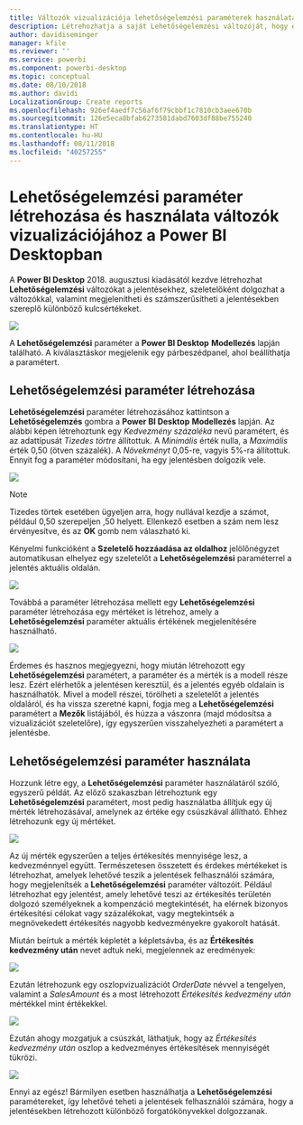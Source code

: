 ```yaml
---
title: Változók vizualizációja lehetőségelemzési paraméterek használatával a Power BI Desktopban
description: Létrehozhatja a saját Lehetőségelemzési változóját, hogy elképzelhesse és megjeleníthesse a változókat a Power BI-jelentésekben
author: davidiseminger
manager: kfile
ms.reviewer: ''
ms.service: powerbi
ms.component: powerbi-desktop
ms.topic: conceptual
ms.date: 08/10/2018
ms.author: davidi
LocalizationGroup: Create reports
ms.openlocfilehash: 926ef4aedf7c56af6f79cbbf1c7810cb3aee670b
ms.sourcegitcommit: 126e5eca8bfab6273581dabd7603df88be755240
ms.translationtype: HT
ms.contentlocale: hu-HU
ms.lasthandoff: 08/11/2018
ms.locfileid: "40257255"
---
```

# <a name="create-and-use-a-what-if-parameter-to-visualize-variables-in-power-bi-desktop"></a>Lehetőségelemzési paraméter létrehozása és használata változók vizualizációjához a Power BI Desktopban
A **Power BI Desktop** 2018. augusztusi kiadásától kezdve létrehozhat **Lehetőségelemzési** változókat a jelentésekhez, szeletelőként dolgozhat a változókkal, valamint megjelenítheti és számszerűsítheti a jelentésekben szereplő különböző kulcsértékeket.

![](media/desktop-what-if/what-if_01.png)

A **Lehetőségelemzési** paraméter a **Power BI Desktop** **Modellezés** lapján található. A kiválasztáskor megjelenik egy párbeszédpanel, ahol beállíthatja a paramétert.

## <a name="creating-a-what-if-parameter"></a>Lehetőségelemzési paraméter létrehozása
**Lehetőségelemzési** paraméter létrehozásához kattintson a **Lehetőségelemzés** gombra a **Power BI Desktop** **Modellezés** lapján. Az alábbi képen létrehoztunk egy *Kedvezmény százaléka* nevű paramétert, és az adattípusát *Tizedes törtre* állítottuk. A *Minimális* érték nulla, a *Maximális* érték 0,50 (ötven százalék). A *Növekményt* 0,05-re, vagyis 5%-ra állítottuk. Ennyit fog a paraméter módosítani, ha egy jelentésben dolgozik vele.

![](media/desktop-what-if/what-if_02.png)

> [!NOTE]
> Tizedes törtek esetében ügyeljen arra, hogy nullával kezdje a számot, például 0,50 szerepeljen ,50 helyett. Ellenkező esetben a szám nem lesz érvényesítve, és az **OK** gomb nem válaszható ki.
> 
> 

Kényelmi funkcióként a **Szeletelő hozzáadása az oldalhoz** jelölőnégyzet automatikusan elhelyez egy szeletelőt a **Lehetőségelemzési** paraméterrel a jelentés aktuális oldalán.

![](media/desktop-what-if/what-if_03.png)

Továbbá a paraméter létrehozása mellett egy **Lehetőségelemzési** paraméter létrehozása egy mértéket is létrehoz, amely a **Lehetőségelemzési** paraméter aktuális értékének megjelenítésére használható.

![](media/desktop-what-if/what-if_04.png)

Érdemes és hasznos megjegyezni, hogy miután létrehozott egy **Lehetőségelemzési** paramétert, a paraméter és a mérték is a modell része lesz. Ezért elérhetők a jelentésen keresztül, és a jelentés egyéb oldalain is használhatók. Mivel a modell részei, törölheti a szeletelőt a jelentés oldaláról, és ha vissza szeretné kapni, fogja meg a **Lehetőségelemzési** paramétert a **Mezők** listájából, és húzza a vászonra (majd módosítsa a vizualizációt szeletelőre), így egyszerűen visszahelyezheti a paramétert a jelentésbe.

## <a name="using-a-what-if-parameter"></a>Lehetőségelemzési paraméter használata
Hozzunk létre egy, a **Lehetőségelemzési** paraméter használatáról szóló, egyszerű példát. Az előző szakaszban létrehoztunk egy **Lehetőségelemzési** paramétert, most pedig használatba állítjuk egy új mérték létrehozásával, amelynek az értéke egy csúszkával állítható. Ehhez létrehozunk egy új mértéket.

![](media/desktop-what-if/what-if_05.png)

Az új mérték egyszerűen a teljes értékesítés mennyisége lesz, a kedvezménnyel együtt. Természetesen összetett és érdekes mértékeket is létrehozhat, amelyek lehetővé teszik a jelentések felhasználói számára, hogy megjelenítsék a **Lehetőségelemzési** paraméter változóit. Például létrehozhat egy jelentést, amely lehetővé teszi az értékesítés területén dolgozó személyeknek a kompenzáció megtekintését, ha elérnek bizonyos értékesítési célokat vagy százalékokat, vagy megtekintsék a megnövekedett értékesítés nagyobb kedvezményekre gyakorolt hatását.

Miután beírtuk a mérték képletét a képletsávba, és az **Értékesítés kedvezmény után** nevet adtuk neki, megjelennek az eredmények:

![](media/desktop-what-if/what-if_06.png)

Ezután létrehozunk egy oszlopvizualizációt *OrderDate* névvel a tengelyen, valamint a *SalesAmount* és a most létrehozott *Értékesítés kedvezmény után* mértékkel mint értékekkel.

![](media/desktop-what-if/what-if_07.png)

Ezután ahogy mozgatjuk a csúszkát, láthatjuk, hogy az *Értékesítés kedvezmény után* oszlop a kedvezményes értékesítések mennyiségét tükrözi.

![](media/desktop-what-if/what-if_08.png)

Ennyi az egész! Bármilyen esetben használhatja a **Lehetőségelemzési** paramétereket, így lehetővé teheti a jelentések felhasználói számára, hogy a jelentésekben létrehozott különböző forgatókönyvekkel dolgozzanak.

